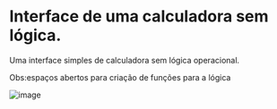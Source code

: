 # Interface de uma calculadora sem lógica.

Uma interface simples de calculadora sem lógica operacional.

Obs:espaços abertos para criação de funções para a lógica

![image](https://github.com/TitanffalzZ/interface_calculadora/assets/161647228/0d725342-5873-4a15-b8dc-4a3d47598501)

